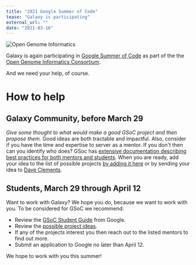 ```yaml
---
title: "2021 Google Summer of Code"
tease: "Galaxy is participating"
external_url: ""
date: "2021-03-16"
---
```


<img class="float-right" src="/develop/gsoc/ogi-gsoc-3-suns.png" alt="Open Genome Informatics" style="max-width: 18rem;" />

Galaxy is again participating in [Google Summer of Code](https://summerofcode.withgoogle.com/) as part of the the [Open Genome Informatics Consortium](http://gmod.org/wiki/GSoC).  

And we need your help, of course.

# How to help

## Galaxy Community, before March 29

*Give some thought to what would make a good GSoC project and then propose them.*  Good ideas are both tractable and impactful.  Also, consider if you have the time and expertise to server as a mentor.  If you don't then can you identify who does?  GSoc has [extensive documentation describing best practices for both mentors and students](https://google.github.io/gsocguides/).  When you are ready, add your idea to the list of possible projects [by adding it here](http://gmod.org/wiki/GSOC_Project_Ideas_2021) or by sending your idea to [Dave Clements](/people/dave-clements/).

## Students, March 29 through April 12

Want to work with Galaxy?  We hope you do, because we want to work with you.  To be considered for GSoC we recommend:

* Review the [GSoC Student Guide](https://google.github.io/gsocguides/student/) from Google.
* Review the [possible project ideas](http://gmod.org/wiki/GSOC_Project_Ideas_2021).
* If any of the projects interest you then reach out to the listed mentors to find out more.
* Submit an application to Google no later than April 12.

We hope to work with you this summer!
